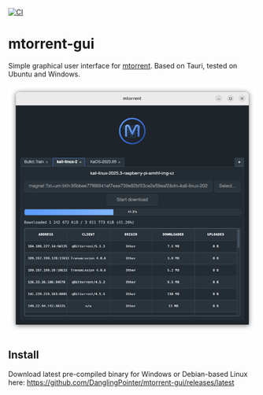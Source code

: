 [![CI](https://github.com/DanglingPointer/mtorrent-gui/actions/workflows/ci.yml/badge.svg)](https://github.com/DanglingPointer/mtorrent-gui/actions/workflows/ci.yml)

# mtorrent-gui

Simple graphical user interface for [mtorrent](https://github.com/DanglingPointer/mtorrent). Based on Tauri, tested on Ubuntu and Windows.

<img src="screenshot.png" alt="drawing" width="1000"/>

## Install

Download latest pre-compiled binary for Windows or Debian-based Linux here: https://github.com/DanglingPointer/mtorrent-gui/releases/latest
